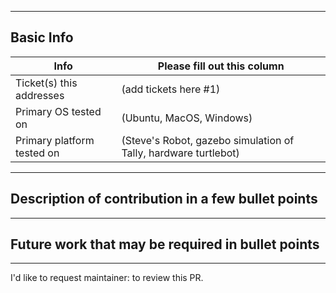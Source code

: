 <!-- Please fill out the following pull request template for non-trivial changes to help us process your PR faster and more efficiently.-->

---

## Basic Info

| Info | Please fill out this column |
| ------ | ----------- |
| Ticket(s) this addresses   | (add tickets here #1) |
| Primary OS tested on | (Ubuntu, MacOS, Windows) |
| Primary platform tested on | (Steve's Robot, gazebo simulation of Tally, hardware turtlebot) |

--- 

## Description of contribution in a few bullet points

<!--
* I added this neat new feature
* Also fixed a typo in a parameter name in nav2_costmap_2d
-->

--- 

## Future work that may be required in bullet points

<!--
* I think there might be some optimizations to be made from STL vector
* I see alot of redundancy in this package, we might want to add a function `bool XYZ()` to reduce clutter
* I tested on a differential drive robot, but there might be issues turning near corners on an omnidirectional platform
-->

---

<!-- OPTIONAL --> 

I'd like to request maintainer: <blank> to review this PR. 
